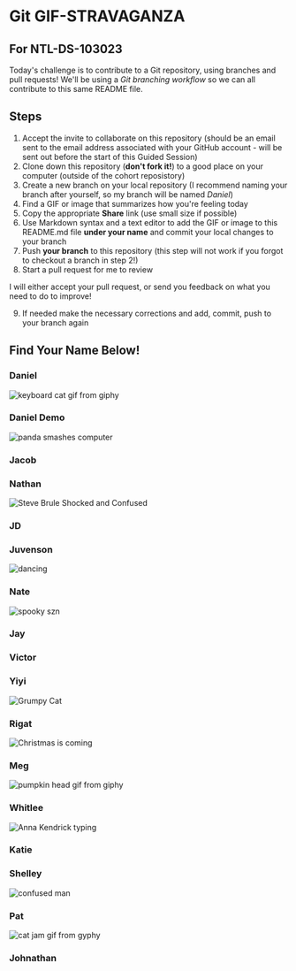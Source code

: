 # Git GIF-STRAVAGANZA 
## For NTL-DS-103023

Today's challenge is to contribute to a Git repository, using branches and pull requests! We'll be using a *Git branching workflow* so we can all contribute to this same README file.

## Steps

1. Accept the invite to collaborate on this repository (should be an email sent to the email address associated with your GitHub account - will be sent out before the start of this Guided Session)
2. Clone down this repository (**don't fork it!**) to a good place on your computer (outside of the cohort reposistory)
3. Create a new branch on your local repository (I recommend naming your branch after yourself, so my branch will be named _Daniel_)
4. Find a GIF or image that summarizes how you're feeling today
5. Copy the appropriate **Share** link (use small size if possible)
5. Use Markdown syntax and a text editor to add the GIF or image to this README.md file **under your name** and commit your local changes to your branch
7. Push **your branch** to this repository (this step will not work if you forgot to checkout a branch in step 2!)
8. Start a pull request for me to review

I will either accept your pull request, or send you feedback on what you need to do to improve!

9. If needed make the necessary corrections and add, commit, push to your branch again

## Find Your Name Below!

### Daniel
![keyboard cat gif from giphy](https://media.giphy.com/media/Hcw7rjsIsHcmk/giphy-downsized.gif)

### Daniel Demo
![panda smashes computer](https://media.giphy.com/media/EtB1yylKGGAUg/giphy.gif)

### Jacob


### Nathan
![Steve Brule Shocked and Confused](https://media.giphy.com/media/v1.Y2lkPTc5MGI3NjExNGUyMjd1dzZhcmQ3ODJ1dHVtdGNieTU0NXhobGV0MHJwbjNqNjJnZSZlcD12MV9pbnRlcm5hbF9naWZfYnlfaWQmY3Q9Zw/2XskdWuNUyqElkKe4bm/giphy.gif)

### JD


### Juvenson
![dancing](https://media.giphy.com/media/OmOzy7C2BeyXsqTtUI/giphy.gif)

### Nate

![spooky szn](https://media.giphy.com/media/v1.Y2lkPTc5MGI3NjExdG40NjNpZWRhd3dhZGZlcWhoOHU2OWI1bTh0c3ZwaHNsbHEya2FlMCZlcD12MV9pbnRlcm5hbF9naWZfYnlfaWQmY3Q9Zw/QuxqWk7m9ffxyfoa0a/giphy.gif)

### Jay


### Victor


### Yiyi
![Grumpy Cat](https://media.giphy.com/media/8CFKqeK9vks3C/giphy.gif)

### Rigat
![Christmas is coming](https://media.giphy.com/media/mATqoqwcLzqNKkLcOR/giphy.gif)

### Meg
![pumpkin head gif from giphy](https://media.giphy.com/media/IRZE8JX2BQikM/giphy.gif)

### Whitlee
![Anna Kendrick typing](https://media.giphy.com/media/7jMVtv69xwW0E/giphy.gif)

### Katie


### Shelley
![confused man](https://media.giphy.com/media/4JVTF9zR9BicshFAb7/giphy-downsized.gif)

### Pat
![cat jam gif from gyphy](https://media.giphy.com/media/GeimqsH0TLDt4tScGw/giphy-downsized.gif)

### Johnathan


